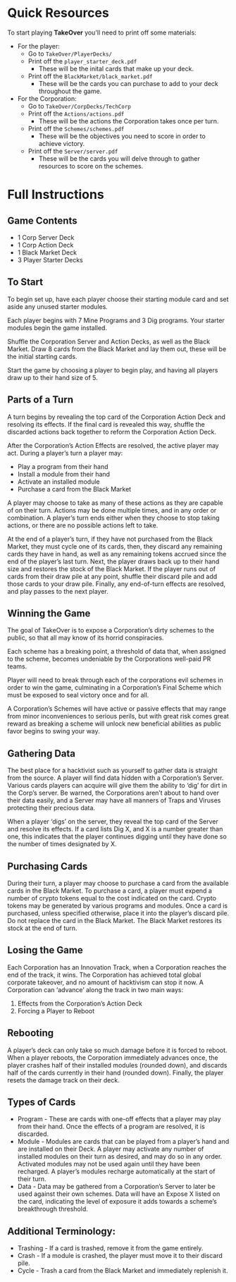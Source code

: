 ﻿# Quick Resources
To start playing **TakeOver** you'll need to print off some materials:
  - For the player:
    - Go to `TakeOver/PlayerDecks/`
    - Print off the `player_starter_deck.pdf`
      - These will be the inital cards that make up your deck.
    - Print off the `BlackMarket/black_market.pdf`
      - These will be the cards you can purchase to add to your deck throughout the game.
  - For the Corporation:
    - Go to `TakeOver/CorpDecks/TechCorp`
    - Print off the `Actions/actions.pdf`
      - These will be the actions the Corporation takes once per turn.
    - Print off the `Schemes/schemes.pdf`
      - These will be the objectives you need to score in order to achieve victory.
    - Print off the `Server/server.pdf`
      - These will be the cards you will delve through to gather resources to score on the schemes.

# Full Instructions

## Game Contents
  - 1 Corp Server Deck
  - 1 Corp Action Deck
  - 1 Black Market Deck
  - 3 Player Starter Decks


## To Start
To begin set up, have each player choose their starting module card and set aside any unused starter modules.


Each player begins with 7 Mine Programs and 3 Dig programs. Your starter modules begin the game installed.


Shuffle the Corporation Server and Action Decks, as well as the Black Market. Draw 8 cards from the Black Market and lay them out, these will be the initial starting cards.


Start the game by choosing a player to begin play, and having all players draw up to their hand size of 5.


## Parts of a Turn
A turn begins by revealing the top card of the Corporation Action Deck and resolving its effects. If the final card is revealed this way, shuffle the discarded actions back together to reform the Corporation Action Deck.


After the Corporation’s Action Effects are resolved, the active player may act. During a player’s turn a player may:
- Play a program from their hand
- Install a module from their hand
- Activate an installed module
- Purchase a card from the Black Market


A player may choose to take as many of these actions as they are capable of on their turn. Actions may be done multiple times, and in any order or combination. A player’s turn ends either when they choose to stop taking actions, or there are no possible actions left to take.


At the end of a player’s turn, if they have not purchased from the Black Market, they must cycle one of its cards, then, they discard any remaining cards they have in hand, as well as any remaining tokens accrued since the end of the player’s last turn. Next, the player draws back up to their hand size and restores the stock of the Black Market. If the player runs out of cards from their draw pile at any point, shuffle their discard pile and add those cards to your draw pile. Finally, any end-of-turn effects are resolved, and play passes to the next player.


## Winning the Game
The goal of TakeOver is to expose a Corporation’s dirty schemes to the public, so that all may know of its horrid conspiracies.


Each scheme has a breaking point, a threshold of data that, when assigned to the scheme, becomes undeniable by the Corporations well-paid PR teams.


Player will need to break through each of the corporations evil schemes in order to win the game, culminating in a Corporation’s Final Scheme which must be exposed to seal victory once and for all.


A Corporation’s Schemes will have active or passive effects that may range from minor inconveniences to serious perils, but with great risk comes great reward as breaking a scheme will unlock new beneficial abilities as public favor begins to swing your way.


## Gathering Data
The best place for a hacktivist such as yourself to gather data is straight from the source. A player will find data hidden with a Corporation’s Server. Various cards players can acquire will give them the ability to ‘dig’ for dirt in the Corp’s server. Be warned, the Corporations aren’t about to hand over their data easily, and a Server may have all manners of Traps and Viruses protecting their precious data.


When a player ‘digs’ on the server, they reveal the top card of the Server and resolve its effects. If a card lists Dig X, and X is a number greater than one, this indicates that the player continues digging until they have done so the number of times designated by X.


## Purchasing Cards
During their turn, a player may choose to purchase a card from the available cards in the Black Market. To purchase a card, a player must expend a number of crypto tokens equal to the cost indicated on the card. Crypto tokens may be generated by various programs and modules. Once a card is purchased, unless specified otherwise, place it into the player’s discard pile. Do not replace the card in the Black Market. The Black Market restores its stock at the end of turn.


## Losing the Game
Each Corporation has an Innovation Track, when a Corporation reaches the end of the track, it wins. The Corporation has achieved total global corporate takeover, and no amount of hacktivism can stop it now. A Corporation can ‘advance’ along the track in two main ways:
1. Effects from the Corporation’s Action Deck
2. Forcing a Player to Reboot


## Rebooting
A player’s deck can only take so much damage before it is forced to reboot. When a player reboots, the Corporation immediately advances once, the player crashes half of their installed modules (rounded down), and discards half of the cards currently in their hand (rounded down). Finally, the player resets the damage track on their deck.


## Types of Cards
- Program - These are cards with one-off effects that a player may play from their hand. Once the effects of a program are resolved, it is discarded.
- Module - Modules are cards that can be played from a player’s hand and are installed on their Deck. A player may activate any number of installed modules on their turn as desired, and may do so in any order. Activated modules may not be used again until they have been recharged. A player’s modules recharge automatically at the start of their turn.
- Data - Data may be gathered from a Corporation’s Server to later be used against their own schemes. Data will have an Expose X listed on the card, indicating the level of exposure it adds towards a scheme’s breakthrough threshold.


## Additional Terminology:
- Trashing - If a card is trashed, remove it from the game entirely.
- Crash - If a module is crashed, the player must move it to their discard pile.
- Cycle - Trash a card from the Black Market and immediately replenish it.
